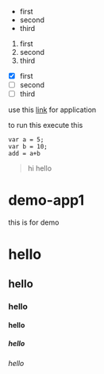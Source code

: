 
- first
- second
- third

1. first
2. second
3. third


- [x] first 
- [ ] second 
- [ ] third

use this [link](www.github.com) for application


to run this execute this

```
var a = 5;
var b = 10;
add = a+b
```


> hi hello

# demo-app1
this is for demo


# hello
## hello
### hello
#### hello
##### hello
###### hello
